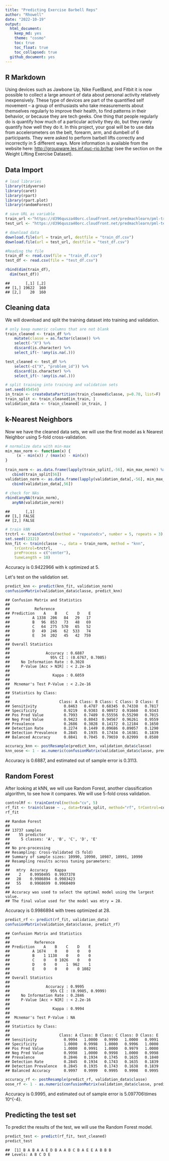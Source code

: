 ```yaml
---
title: "Predicting Exercise Barbell Reps"
author: "Rhowell"
date: "2022-10-19"
output:
  html_document:
    keep_md: yes
    theme: "cosmo"
    toc: true
    toc_float: true
    toc_collapsed: true
  github_document: yes
---
```




## R Markdown

Using devices such as Jawbone Up, Nike FuelBand, and Fitbit it is now possible to collect a large amount of data about personal activity relatively inexpensively. These type of devices are part of the quantified self movement – a group of enthusiasts who take measurements about themselves regularly to improve their health, to find patterns in their behavior, or because they are tech geeks. One thing that people regularly do is quantify how much of a particular activity they do, but they rarely quantify how well they do it. In this project, your goal will be to use data from accelerometers on the belt, forearm, arm, and dumbell of 6 participants. They were asked to perform barbell lifts correctly and incorrectly in 5 different ways. More information is available from the website here: http://groupware.les.inf.puc-rio.br/har (see the section on the Weight Lifting Exercise Dataset). 

## Data Import


```r
# load libraries
library(tidyverse)
library(caret)
library(rpart)
library(rpart.plot)
library(randomForest)

# save URL as variable
train_url <-"https://d396qusza40orc.cloudfront.net/predmachlearn/pml-training.csv"
test_url <- "https://d396qusza40orc.cloudfront.net/predmachlearn/pml-testing.csv"

# download data
download.file(url = train_url, destfile = "train_df.csv")
download.file(url = test_url, destfile = "test_df.csv")

#Reading the file
train_df <- read.csv(file = "train_df.csv")
test_df <- read.csv(file = "test_df.csv")

rbind(dim(train_df),
  dim(test_df))
```

```
##       [,1] [,2]
## [1,] 19622  160
## [2,]    20  160
```

## Cleaning data

We will download and split the training dataset into training and validation.


```r
# only keep numeric columns that are not blank
train_cleaned <- train_df %>% 
    mutate(classe = as.factor(classe)) %>%
    select(-"X") %>%
    discard(is.character) %>% 
    select_if(~ !any(is.na(.)))

test_cleaned <- test_df %>% 
    select(-c("X", "problem_id")) %>%
    discard(is.character) %>% 
    select_if(~ !any(is.na(.)))

# split training into training and validation sets
set.seed(45454)
in_train <- createDataPartition(train_cleaned$classe, p=0.70, list=F)
train_split <- train_cleaned[in_train, ]
validation_data <- train_cleaned[-in_train, ]
```

## k-Nearest Neighbors

Now we have the cleaned data sets, we will use the first model as k Nearest Neighbor using 5-fold cross-validation.


```r
# normalize data with min-max
min_max_norm <- function(x) {
     (x - min(x)) / (max(x) - min(x))
}
 
train_norm <- as.data.frame(lapply(train_split[,-56], min_max_norm)) %>%
   cbind(train_split[56])
validation_norm <- as.data.frame(lapply(validation_data[,-56], min_max_norm)) %>%
   cbind(validation_data[,56])
 
# check for NAs
rbind(anyNA(train_norm),
   anyNA(validation_norm))
```

```
##       [,1]
## [1,] FALSE
## [2,] FALSE
```

```r
# train kNN
trctrl <- trainControl(method = "repeatedcv", number = 5, repeats = 3)
set.seed(12121)
knn_fit <- train(classe ~., data = train_norm, method = "knn",
    trControl=trctrl,
    preProcess = c("center"),
    tuneLength = 10)
```

Accuracy is 0.9422966 with k optimized at 5.

Let's test on the validation set.


```r
predict_knn <- predict(knn_fit, validation_norm)
confusionMatrix(validation_data$classe, predict_knn)
```

```
## Confusion Matrix and Statistics
## 
##           Reference
## Prediction    A    B    C    D    E
##          A 1338  206   84   29   17
##          B   96  853   73   48   69
##          C   64  275  570   65   52
##          D   49  246   62  533   74
##          E   34  202   45   42  759
## 
## Overall Statistics
##                                           
##                Accuracy : 0.6887          
##                  95% CI : (0.6767, 0.7005)
##     No Information Rate : 0.3028          
##     P-Value [Acc > NIR] : < 2.2e-16       
##                                           
##                   Kappa : 0.6059          
##                                           
##  Mcnemar's Test P-Value : < 2.2e-16       
## 
## Statistics by Class:
## 
##                      Class: A Class: B Class: C Class: D Class: E
## Sensitivity            0.8463   0.4787  0.68345  0.74338   0.7817
## Specificity            0.9219   0.9303  0.90972  0.91660   0.9343
## Pos Pred Value         0.7993   0.7489  0.55556  0.55290   0.7015
## Neg Pred Value         0.9423   0.8043  0.94567  0.96261   0.9559
## Prevalence             0.2686   0.3028  0.14172  0.12184   0.1650
## Detection Rate         0.2274   0.1449  0.09686  0.09057   0.1290
## Detection Prevalence   0.2845   0.1935  0.17434  0.16381   0.1839
## Balanced Accuracy      0.8841   0.7045  0.79659  0.82999   0.8580
```

```r
accuracy_knn <- postResample(predict_knn, validation_data$classe)
knn_oose <- 1 - as.numeric(confusionMatrix(validation_data$classe, predict_knn)$overall[1])
```

Accuracy is 0.6887, and estimated out of sample error is 0.3113.

## Random Forest

After looking at kNN, we will use Random Forest, another classification algorithm, to see how it compares. We will use 5-fold cross validation.


```r
controlRf <- trainControl(method="cv", 5)
rf_fit <- train(classe ~ ., data=train_split, method="rf", trControl=controlRf, ntree=100)
rf_fit
```

```
## Random Forest 
## 
## 13737 samples
##    55 predictor
##     5 classes: 'A', 'B', 'C', 'D', 'E' 
## 
## No pre-processing
## Resampling: Cross-Validated (5 fold) 
## Summary of sample sizes: 10990, 10990, 10987, 10991, 10990 
## Resampling results across tuning parameters:
## 
##   mtry  Accuracy   Kappa    
##    2    0.9950495  0.9937378
##   28    0.9986894  0.9983423
##   55    0.9968699  0.9960409
## 
## Accuracy was used to select the optimal model using the largest value.
## The final value used for the model was mtry = 28.
```

Accuracy is 0.9986894 with trees optimized at 28.



```r
predict_rf <- predict(rf_fit, validation_data)
confusionMatrix(validation_data$classe, predict_rf)
```

```
## Confusion Matrix and Statistics
## 
##           Reference
## Prediction    A    B    C    D    E
##          A 1674    0    0    0    0
##          B    1 1138    0    0    0
##          C    0    0 1026    0    0
##          D    0    0    1  962    1
##          E    0    0    0    0 1082
## 
## Overall Statistics
##                                           
##                Accuracy : 0.9995          
##                  95% CI : (0.9985, 0.9999)
##     No Information Rate : 0.2846          
##     P-Value [Acc > NIR] : < 2.2e-16       
##                                           
##                   Kappa : 0.9994          
##                                           
##  Mcnemar's Test P-Value : NA              
## 
## Statistics by Class:
## 
##                      Class: A Class: B Class: C Class: D Class: E
## Sensitivity            0.9994   1.0000   0.9990   1.0000   0.9991
## Specificity            1.0000   0.9998   1.0000   0.9996   1.0000
## Pos Pred Value         1.0000   0.9991   1.0000   0.9979   1.0000
## Neg Pred Value         0.9998   1.0000   0.9998   1.0000   0.9998
## Prevalence             0.2846   0.1934   0.1745   0.1635   0.1840
## Detection Rate         0.2845   0.1934   0.1743   0.1635   0.1839
## Detection Prevalence   0.2845   0.1935   0.1743   0.1638   0.1839
## Balanced Accuracy      0.9997   0.9999   0.9995   0.9998   0.9995
```

```r
accuracy_rf <- postResample(predict_rf, validation_data$classe)
oose_rf <- 1 - as.numeric(confusionMatrix(validation_data$classe, predict_rf)$overall[1])
```

Accuracy is 0.9995, and estimated out of sample error is 5.097706\times 10^{-4}.

## Predicting the test set

To predict the results of the test, we will use the Random Forest model.


```r
predict_test <- predict(rf_fit, test_cleaned)
predict_test
```

```
##  [1] B A B A A E D B A A B C B A E E A B B B
## Levels: A B C D E
```


